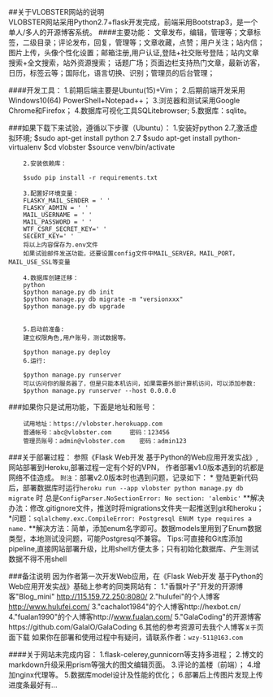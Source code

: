 ﻿##关于VLOBSTER网站的说明<br>
        VLOBSTER网站采用Python2.7+flask开发完成，前端采用Bootstrap3，是一个单人/多人的开源博客系统。 
####主要功能：
        文章发布，编辑，管理等；文章标签，二级目录；评论发布，回复，管理等；文章收藏，点赞；用户关注；站内信； 
        图片上传，头像个性化设置；邮箱注册,用户认证,登陆+社交账号登陆；站内文章搜索+全文搜索，站外资源搜索； 
        话题广场；页面边栏支持热门文章，最新访客，日历，标签云等；国际化，语言切换、识别；管理员的后台管理； 
        
####开发工具：
        1.前期后端主要是Ubuntu(15)+Vim；
        2.后期前端开发采用Windows10(64) PowerShell+Notepad++；
        3.浏览器和测试采用Google Chrome和Firefox；
        4.数据库可视化工具SQLitebrowser; 
        5.数据库：sqlite。
        
###如果下载下来试验，遵循以下步骤（Ubuntu）：
        1.安装好python 2.7,激活虚拟环境;
        $sudo apt-get install python 2.7
        $sudo apt-get install python-virtualenv
        $cd vlobster
        $source venv/bin/activate


        2.安装依赖库： 

        $sudo pip install -r requirements.txt 

        3.配置好环境变量：
        FLASKY_MAIL_SENDER = ' '
        FLASKY_ADMIN = ' '
        MAIL_USERNAME = ' '
        MAIL_PASSWORD = ' '
        WTF_CSRF_SECRET_KEY=' '
        SECERT_KEY=' '
        将以上内容保存为.env文件
        如果试验邮件发送功能，还要设置config文件中MAIL_SERVER，MAIL_PORT，MAIL_USE_SSL等变量
   
        4.数据库创建迁移：
        python
        $python manage.py db init
        $python manage.py db migrate -m "versionxxx"
        $python manage.py db upgrade
        

        5.启动前准备:
        建立权限角色,用户账号，测试数据等。

        $python manage.py deploy
        6.运行:

        $python manage.py runserver
        可以访问你的服务器了，但是只能本机访问，如果需要外部计算机访问，可以添加参数:
        $python manage.py runserver --host 0.0.0.0





###如果你只是试用功能，下面是地址和账号：

        试用地址：https://vlobster.herokuapp.com
        普通帐号：abc@vlobster.com     密码：123456
        管理员账号：admin@vlobster.com    密码：admin123

###关于部署过程：
        参照《Flask Web开发 基于Python的Web应用开发实战》,网站部署到Heroku,部署过程一定有个好的VPN，
        作者部署v1.0版本遇到的坑都是网络不佳造成。
        `附注`：部署v2.0版本时也遇到问题，记录如下：
        * 登陆更新代码后，部署数据库时运行```heroku run --app vlobster python manage.py db migrate``` 时
        总是```ConfigParser.NoSectionError: No section: 'alembic'```
            **解决办法：修改.gitignore文件，推送时将migrations文件夹一起推送到git和heroku；
        *问题：```sqlalchemy.exc.CompileError: Postgresql ENUM type requires a name.```
            **解决方法：简单，添加enum名字即可。数据models里用到了Enum数据类型，本地测试没问题，可能Postgresql不兼容。
        Tips:可直接和Git库添加pipeline,直接网站部署升级，比用shell方便太多；只有初始化数据库、产生测试数据不得不用shell
            


###备注说明
        因为作者第一次开发Web应用，在《Flask Web开发 基于Python的Web应用开发实战》基础上参考的同类网站有：
        1."香飘叶子"开发的开源博客"Blog_mini"   http://115.159.72.250:8080/
        2."hulufei"的个人博客 http://www.hulufei.com/
        3."cachalot1984"的个人博客http://hexbot.cn/
        4."fualan1990"的个人博客http://www.fualan.com/
        5."GalaCoding"的开源博客https://github.com/GalaIO/GalaCoding
        6.其他的参考资源可去我个人博客`关于`页面下载
        如果你在部署和使用过程中有疑问，请联系作者：`wzy-511@163.com`

####关于网站未完成内容：
        1.flask-celerey,gunnicorn等支持多进程；
        2.博文的markdown升级采用prism等强大的图文编辑页面。
        3.评论的盖楼（前端）；
        4.增加nginx代理等。
        5.数据库model设计及性能的优化；
        6.部署后上传图片发现上传进度条最好有...
